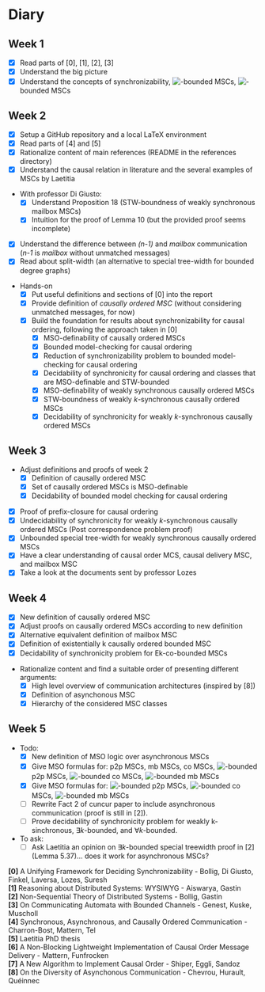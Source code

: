 # Diary

## Week 1
- [x] Read parts of [0], [1], [2], [3]
- [x] Understand the big picture
- [x] Understand the concepts of synchronizability, <!-- $\exists k$ --> <img style="transform: translateY(0.1em); background: white;" src="https://render.githubusercontent.com/render/math?math=%5Cexists%20k">-bounded MSCs, <!-- $\forall k$ --> <img style="transform: translateY(0.1em); background: white;" src="https://render.githubusercontent.com/render/math?math=%5Cforall%20k">-bounded MSCs

## Week 2
- [x] Setup a GitHub repository and a local LaTeX environment
- [x] Read parts of [4] and [5]
- [x] Rationalize content of main references (README in the references directory)
- [x] Understand the causal relation in literature and the several examples of MSCs by Laetitia
- With professor Di Giusto:
  - [x] Understand Proposition 18 (STW-boundness of weakly synchronous mailbox MSCs)
  - [x] Intuition for the proof of Lemma 10 (but the provided proof seems incomplete)
-  [x] Understand the difference between *(n-1)* and *mailbox* communication (*n-1* is *mailbox* without unmatched messages)
- [x] Read about split-width (an alternative to special tree-width for bounded degree graphs)
- Hands-on
  - [x] Put useful definitions and sections of [0] into the report
  - [x] Provide definition of *causally ordered MSC* (without considering unmatched messages, for now)
  - [x] Build the foundation for results about synchronizability for causal ordering, following the approach taken in [0]
    - [x] MSO-definability of causally ordered MSCs
    - [x] Bounded model-checking for causal ordering
    - [x] Reduction of synchronizability problem to bounded model-checking for causal ordering
    - [x] Decidability of synchronicity for causal ordering and classes that are MSO-definable and STW-bounded
    - [x] MSO-definability of weakly synchronous causally ordered MSCs
    - [x] STW-boundness of weakly *k*-synchronous causally ordered MSCs
    - [x] Decidability of synchronicity for weakly *k*-synchronous causally ordered MSCs

## Week 3
- Adjust definitions and proofs of week 2
  - [x] Definition of causally ordered MSC
  - [x] Set of causally ordered MSCs is MSO-definable
  - [x] Decidability of bounded model checking for causal ordering
- [x] Proof of prefix-closure for causal ordering
- [x] Undecidability of synchronicity for weakly *k*-synchronous causally ordered MSCs (Post correspondence problem proof)
- [x] Unbounded special tree-width for weakly synchronous causally ordered MSCs
- [x] Have a clear understanding of causal order MCS, causal delivery MSC, and mailbox MSC
- [x] Take a look at the documents sent by professor Lozes

## Week 4
- [x] New definition of causally ordered MSC
- [x] Adjust proofs on causally ordered MSCs according to new definition 
- [x] Alternative equivalent definition of mailbox MSC
- [x] Definition of existentially k causally ordered bounded MSC
- [x] Decidability of synchronicity problem for Ek-co-bounded MSCs  
- Rationalize content and find a suitable order of presenting different arguments:
  - [x] High level overview of communication architectures (inspired by [8])
  - [x] Definition of asynchonous MSC
  - [x] Hierarchy of the considered MSC classes

## Week 5
- Todo:
  - [x] New definition of MSO logic over asynchronous MSCs
  - [x] Give MSO formulas for: p2p MSCs, mb MSCs, co MSCs, <!-- $\exists k$ --> <img style="transform: translateY(0.1em); background: white;" src="https://render.githubusercontent.com/render/math?math=%5Cexists%20k">-bounded p2p MSCs, <!-- $\exists k$ --> <img style="transform: translateY(0.1em); background: white;" src="https://render.githubusercontent.com/render/math?math=%5Cexists%20k">-bounded co MSCs, <!-- $\exists k$ --> <img style="transform: translateY(0.1em); background: white;" src="https://render.githubusercontent.com/render/math?math=%5Cexists%20k">-bounded mb MSCs
  - [x] Give MSO formulas for: <!-- $\forall k$ --> <img style="transform: translateY(0.1em); background: white;" src="https://render.githubusercontent.com/render/math?math=%5Cforall%20k">-bounded p2p MSCs, <!-- $\forall k$ --> <img style="transform: translateY(0.1em); background: white;" src="https://render.githubusercontent.com/render/math?math=%5Cforall%20k">-bounded co MSCs, <!-- $\forall k$ --> <img style="transform: translateY(0.1em); background: white;" src="https://render.githubusercontent.com/render/math?math=%5Cforall%20k">-bounded mb MSCs
  - [ ] Rewrite Fact 2 of cuncur paper to include asynchronous communication (proof is still in [2]).
  - [ ] Prove decidability of synchronicity problem for weakly k-sinchronous, $\exists k$-bounded, and $\forall k$-bounded.
- To ask:
  - [ ] Ask Laetitia an opinion on $\exists k$-bounded special treewidth proof in [2] (Lemma 5.37)... does it work for asynchronous MSCs?

**[0]** A Unifying Framework for Deciding Synchronizability - Bollig, Di Giusto, Finkel, Laversa, Lozes, Suresh\
**[1]** Reasoning about Distributed Systems: WYSIWYG - Aiswarya, Gastin\
**[2]** Non-Sequential Theory of Distributed Systems - Bollig, Gastin\
**[3]** On Communicating Automata with Bounded Channels - Genest, Kuske, Muscholl\
**[4]** Synchronous, Asynchronous, and Causally Ordered Communication - Charron-Bost, Mattern, Tel\
**[5]** Laetitia PhD thesis\
**[6]** A Non-Blocking Lightweight Implementation of Causal Order Message Delivery - Mattern, Funfrocken\
**[7]** A New Algorithm to Implement Causal Order - Shiper, Eggli, Sandoz\
**[8]** On the Diversity of Asynchonous Communication - Chevrou, Hurault, Quéinnec

